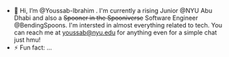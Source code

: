 - 👋 Hi, I’m @Youssab-Ibrahim . I'm currently a rising Junior @NYU Abu Dhabi and also a ~~Spooner in the Spooniverse~~ Software Engineer @BendingSpoons. I'm intersted in almost everything related to tech. You can reach me at youssab@nyu.edu for anything even for a simple chat just hmu!
- ⚡ Fun fact: ...

<!---
Youssab-Ibrahim/Youssab-Ibrahim is a ✨ special ✨ repository because its `README.md` (this file) appears on your GitHub profile.
You can click the Preview link to take a look at your changes.
--->
